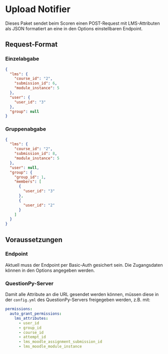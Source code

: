 # Upload Notifier
Dieses Paket sendet beim Scoren einen POST-Request mit LMS-Attributen als JSON formatiert an
eine in den Options einstellbaren Endpoint.

## Request-Format

### Einzelabgabe
```json
{
  "lms": {
    "course_id": "2",
    "submission_id": 6,
    "module_instance": 5
  },
  "user": {
    "user_id": "3"
  },
  "group": null
}
```

### Gruppenabgabe
```json
{
  "lms": {
    "course_id": "2",
    "submission_id": 8,
    "module_instance": 5
  },
  "user": null,
  "group": {
    "group_id": 1,
    "members": [
      {
        "user_id": "3"
      },
      {
        "user_id": "2"
      }
    ]
  }
}
```

## Voraussetzungen

### Endpoint
Aktuell muss der Endpoint per Basic-Auth gesichert sein. Die Zugangsdaten können in den Options angegeben werden.

### QuestionPy-Server
Damit alle Attribute an die URL gesendet werden können, müssen diese in der `config.yml` des QuestionPy-Servers
freigegeben werden, z.B. mit:
```yaml
permissions:
  auto_grant_permissions:
    lms_attributes:
      - user_id
      - group_id
      - course_id
      - attempt_id
      - lms_moodle_assignment_submission_id
      - lms_moodle_module_instance
```
